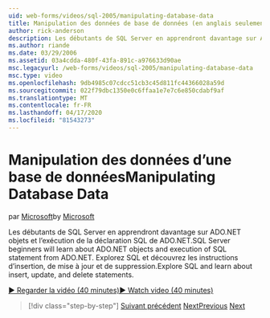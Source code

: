 ```yaml
---
uid: web-forms/videos/sql-2005/manipulating-database-data
title: Manipulation des données de base de données (en anglais seulement) Microsoft Docs
author: rick-anderson
description: Les débutants de SQL Server en apprendront davantage sur ADO.NET objets et l’exécution de la déclaration SQL de ADO.NET. Explorez SQL et découvrez l’insertion, la mise à jour et la suppression de sta...
ms.author: riande
ms.date: 03/29/2006
ms.assetid: 03a4cdda-480f-43fa-891c-a976633d90ae
msc.legacyurl: /web-forms/videos/sql-2005/manipulating-database-data
msc.type: video
ms.openlocfilehash: 9db4985c07cdcc51cb3c45d811fc44366028a59d
ms.sourcegitcommit: 022f79dbc1350e0c6ffaa1e7e7c6e850cdabf9af
ms.translationtype: MT
ms.contentlocale: fr-FR
ms.lasthandoff: 04/17/2020
ms.locfileid: "81543273"
---
```

# <a name="manipulating-database-data"></a><span data-ttu-id="0d08c-104">Manipulation des données d’une base de données</span><span class="sxs-lookup"><span data-stu-id="0d08c-104">Manipulating Database Data</span></span>

<span data-ttu-id="0d08c-105">par [Microsoft](https://github.com/microsoft)</span><span class="sxs-lookup"><span data-stu-id="0d08c-105">by [Microsoft](https://github.com/microsoft)</span></span>

<span data-ttu-id="0d08c-106">Les débutants de SQL Server en apprendront davantage sur ADO.NET objets et l’exécution de la déclaration SQL de ADO.NET.</span><span class="sxs-lookup"><span data-stu-id="0d08c-106">SQL Server beginners will learn about ADO.NET objects and execution of SQL statement from ADO.NET.</span></span> <span data-ttu-id="0d08c-107">Explorez SQL et découvrez les instructions d’insertion, de mise à jour et de suppression.</span><span class="sxs-lookup"><span data-stu-id="0d08c-107">Explore SQL and learn about insert, update, and delete statements.</span></span>

[<span data-ttu-id="0d08c-108">&#9654; Regarder la vidéo (40 minutes)</span><span class="sxs-lookup"><span data-stu-id="0d08c-108">&#9654; Watch video (40 minutes)</span></span>](https://channel9.msdn.com/Blogs/ASP-NET-Site-Videos/manipulating-database-data)

> [!div class="step-by-step"]
> <span data-ttu-id="0d08c-109">[Suivant précédent](designing-relational-database-tables.md)
> [Next](more-structured-query-language.md)</span><span class="sxs-lookup"><span data-stu-id="0d08c-109">[Previous](designing-relational-database-tables.md)
[Next](more-structured-query-language.md)</span></span>
